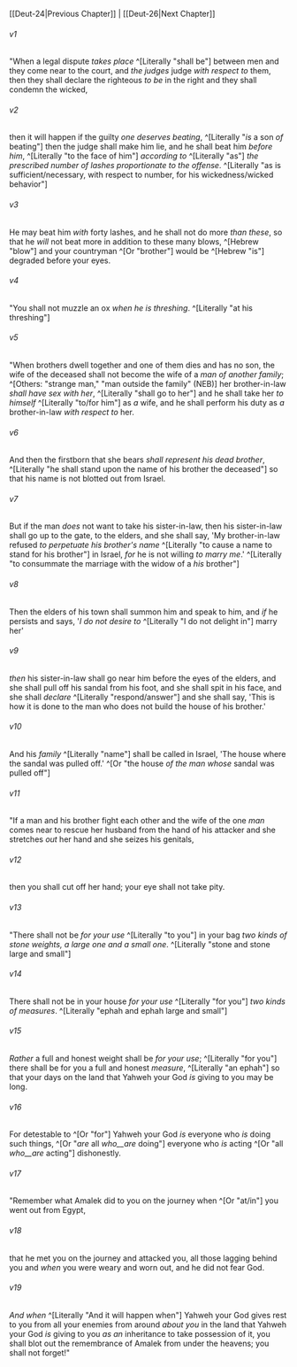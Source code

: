 ﻿---
aliases:
  - Deuteronomy 25
---

[[Deut-24|Previous Chapter]] | [[Deut-26|Next Chapter]]

###### v1
"When a legal dispute _takes place_ ^[Literally "shall be"] between men and they come near to the court, and _the judges_ judge _with respect to_ them, then they shall declare the righteous _to be_ in the right and they shall condemn the wicked,

###### v2
then it will happen if the guilty _one_ _deserves beating_, ^[Literally "_is_ a son _of_ beating"] then the judge shall make him lie, and he shall beat him _before him_, ^[Literally "to the face of him"] _according to_ ^[Literally "as"] _the prescribed number of lashes proportionate to the offense_. ^[Literally "as is sufficient/necessary, with respect to number, for his wickedness/wicked behavior"]

###### v3
He may beat him _with_ forty lashes, and he shall not do more _than these_, so that he _will_ not beat more in addition to these many blows, ^[Hebrew "blow"] and your countryman ^[Or "brother"] would be ^[Hebrew "is"] degraded before your eyes.

###### v4
"You shall not muzzle an ox _when he is threshing_. ^[Literally "at his threshing"]

###### v5
"When brothers dwell together and one of them dies and has no son, the wife of the deceased shall not become the wife of a _man of another family_; ^[Others: "strange man," "man outside the family" (NEB)] her brother-in-law _shall have sex with her_, ^[Literally "shall go to her"] and he shall take her _to himself_ ^[Literally "to/for him"] as _a_ wife, and he shall perform his duty as _a_ brother-in-law _with respect to_ her.

###### v6
And then the firstborn that she bears _shall represent his dead brother_, ^[Literally "he shall stand upon the name of his brother the deceased"] so that his name is not blotted out from Israel.

###### v7
But if the man _does_ not want to take his sister-in-law, then his sister-in-law shall go up to the gate, to the elders, and she shall say, 'My brother-in-law refused _to perpetuate his brother's name_ ^[Literally "to cause a name to stand for his brother"] in Israel, _for_ he is not willing _to marry me_.' ^[Literally "to consummate the marriage with the widow of a _his_ brother"]

###### v8
Then the elders of his town shall summon him and speak to him, and _if_ he persists and says, '_I do not desire to_ ^[Literally "I do not delight in"] marry her'

###### v9
_then_ his sister-in-law shall go near him before the eyes of the elders, and she shall pull off his sandal from his foot, and she shall spit in his face, and she shall _declare_ ^[Literally "respond/answer"] and she shall say, 'This is how it is done to the man who does not build the house of his brother.'

###### v10
And his _family_ ^[Literally "name"] shall be called in Israel, 'The house where the sandal was pulled off.' ^[Or "the house _of the man whose_ sandal was pulled off"]

###### v11
"If a man and his brother fight each other and the wife of the one _man_ comes near to rescue her husband from the hand of his attacker and she stretches _out_ her hand and she seizes his genitals,

###### v12
then you shall cut off her hand; your eye shall not take pity.

###### v13
"There shall not be _for your use_ ^[Literally "to you"] in your bag _two kinds of stone weights, a large one and a small one_. ^[Literally "stone and stone large and small"]

###### v14
There shall not be in your house _for your use_ ^[Literally "for you"] _two kinds of measures_. ^[Literally "ephah and ephah large and small"]

###### v15
_Rather_ a full and honest weight shall be _for your use_; ^[Literally "for you"] there shall be for you a full and honest _measure_, ^[Literally "an ephah"] so that your days on the land that Yahweh your God _is_ giving to you may be long.

###### v16
For detestable to ^[Or "for"] Yahweh your God _is_ everyone who _is_ doing such things, ^[Or "_are_ all _who__are_ doing"] everyone who _is_ acting ^[Or "all _who__are_ acting"] dishonestly.

###### v17
"Remember what Amalek did to you on the journey when ^[Or "at/in"] you went out from Egypt,

###### v18
that he met you on the journey and attacked you, all those lagging behind you and _when_ you were weary and worn out, and he did not fear God.

###### v19
_And when_ ^[Literally "And it will happen when"] Yahweh your God gives rest to you from all your enemies from around _about you_ in the land that Yahweh your God _is_ giving to you _as an_ inheritance to take possession of it, you shall blot out the remembrance of Amalek from under the heavens; you shall not forget!"
